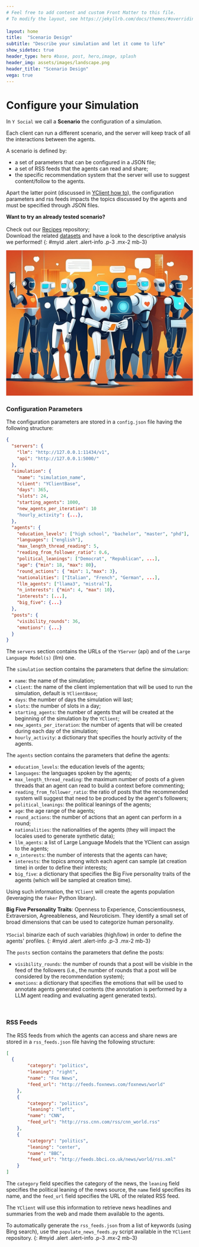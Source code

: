 ```yaml
---
# Feel free to add content and custom Front Matter to this file.
# To modify the layout, see https://jekyllrb.com/docs/themes/#overriding-theme-defaults

layout: home
title:  "Scenario Design"
subtitle: "Describe your simulation and let it come to life"
show_sidetoc: true
header_type: hero #base, post, hero,image, splash
header_img: assets/images/landscape.png
header_title: "Scenario Design"
vega: true
---
```



# Configure your Simulation

In `Y Social` we call a **Scenario** the configuration of a simulation.

Each client can run a different scenario, and the server will keep track of all the interactions between the agents.

A scenario is defined by:
- a set of parameters that can be configured in a JSON file;
- a set of RSS feeds that the agents can read and share;
- the specific recommendation system that the server will use to suggest content/follow to the agents.

Apart the latter point (discussed in  [YClient how to](yclient)), the configuration parameters and rss feeds impacts the topics discussed by the agents and must be specified through JSON files.

**Want to try an already tested scenario?** <br><br>
Check out our [Recipes](https://github.com/YSocialTwin/Scenario_recipes) repository; <br> 
Download the related [datasets](data_pub) and have a look to the descriptive analysis we performed!
{: #myid .alert .alert-info .p-3 .mx-2 mb-3}


![agents](assets/images/agents.jpg)
<br>

### Configuration Parameters

The configuration parameters are stored in a `config.json` file having the following structure:

```json
{
  "servers": {
    "llm": "http://127.0.0.1:11434/v1",
    "api": "http://127.0.0.1:5000/"
  },
  "simulation": {
    "name": "simulation_name",
    "client": "YClientBase",
    "days": 365,
    "slots": 24,
    "starting_agents": 1000,
    "new_agents_per_iteration": 10
    "hourly_activity": {...},
  },
  "agents": {
    "education_levels": ["high school", "bachelor", "master", "phd"],
    "languages": ["english"],
    "max_length_thread_reading": 5,
    "reading_from_follower_ratio": 0.6,
    "political_leanings": ["Democrat", "Republican", ...],
    "age": {"min": 18, "max": 80},
    "round_actions": { "min": 1,"max": 3},
    "nationalities": ["Italian", "French", "German", ...],
    "llm_agents": ["llama3", "mistral"],
    "n_interests": {"min": 4, "max": 10},
    "interests": [...],
    "big_five": {...}
  },
  "posts": {
    "visibility_rounds": 36,
    "emotions": {...}
  }
}    
```

The `servers` section contains the URLs of the `YServer` (api) and of the `Large Language Model(s)` (llm) one.

The `simulation` section contains the parameters that define the simulation:
- `name`: the name of the simulation;
- `client`: the name of the client implementation that will be used to run the simulation, default is `YClientBase`;
- `days`: the number of days the simulation will last;
- `slots`: the number of slots in a day;
- `starting_agents`: the number of agents that will be created at the beginning of the simulation by the `YClient`;
- `new_agents_per_iteration`: the number of agents that will be created during each day of the simulation;
- `hourly_activity`: a dictionary that specifies the hourly activity of the agents.

The `agents` section contains the parameters that define the agents:
- `education_levels`: the education levels of the agents;
- `languages`: the languages spoken by the agents;
- `max_length_thread_reading`: the maximum number of posts of a given threads that an agent can read to build a context before commenting;
- `reading_from_follower_ratio`: the ratio of posts that the recommended system will suggest that need to be produced by the agent's followers;
- `political_leanings`: the political leanings of the agents;
- `age`: the age range of the agents;
- `round_actions`: the number of actions that an agent can perform in a round;
- `nationalities`: the nationalities of the agents (they will impact the locales used to generate synthetic data);
- `llm_agents`: a list of Large Language Models that the YClient can assign to the agents;
- `n_interests`: the number of interests that the agents can have;
- `interests`: the topics among witch each agent can sample (at creation time) in order to define their interests;
- `big_five`: a dictionary that specifies the Big Five personality traits of the agents (which will be sampled at creation time).

Using such information, the `YClient` will create the agents population (leveraging the `faker` Python library).

**Big Five Personality Traits**: Openness to Experience, Conscientiousness, Extraversion, Agreeableness, and Neuroticism.
They identify a small set of broad dimensions that can be used to categorize human personality.<br> <br>
`YSocial` binarize each of such variables (high/low) in order to define the agents' profiles.
{: #myid .alert .alert-info .p-3 .mx-2 mb-3}

The `posts` section contains the parameters that define the posts:
- `visibility_rounds`: the number of rounds that a post will be visible in the feed of the followers (i.e., the number of rounds that a post will be considered by the recommendation system);
- `emotions`: a dictionary that specifies the emotions that will be used to annotate agents generated contents (the annotation is performed by a LLM agent reading and evaluating agent generated texts).

<br>

### RSS Feeds

The RSS feeds from which the agents can access and share news are stored in a `rss_feeds.json` file having the following structure:

```json
[
  {
        "category": "politics",
        "leaning": "right",
        "name": "Fox News",
        "feed_url": "http://feeds.foxnews.com/foxnews/world"
    },
    {
        "category": "politics",
        "leaning": "left",
        "name": "CNN",
        "feed_url": "http://rss.cnn.com/rss/cnn_world.rss"
    },
    {
        "category": "politics",
        "leaning": "center",
        "name": "BBC",
        "feed_url": "http://feeds.bbci.co.uk/news/world/rss.xml"
    }
]
```

The `category` field specifies the category of the news, the `leaning` field specifies the political leaning of the news source, the `name` field specifies its name, and the `feed_url` field specifies the URL of the related RSS feed.

The `YClient` will use this information to retrieve news headlines and summaries from the web and made them available to the agents.

To automatically generate the `rss_feeds.json` from a list of keywords (using Bing search), use the `populate_news_feeds.py` script available in the `YClient` repository.
{: #myid .alert .alert-info .p-3 .mx-2 mb-3}

